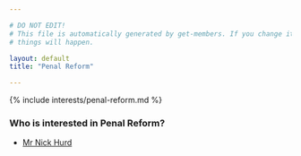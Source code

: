 ```yaml
---

# DO NOT EDIT!
# This file is automatically generated by get-members. If you change it, bad
# things will happen.

layout: default
title: "Penal Reform"

---
```


{% include interests/penal-reform.md %}

### Who is interested in Penal Reform?


* [Mr Nick Hurd](members/mr-nick-hurd.html)
